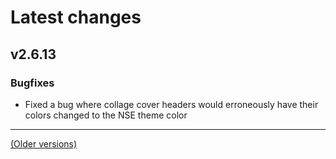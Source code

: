 # Latest changes
## v2.6.13
### Bugfixes
- Fixed a bug where collage cover headers would erroneously have their colors changed to the NSE theme color

---

[(Older versions)](https://github.com/ceodoe/noshitempornium/blob/master/CHANGELOG_OLD.md#older-versions)
